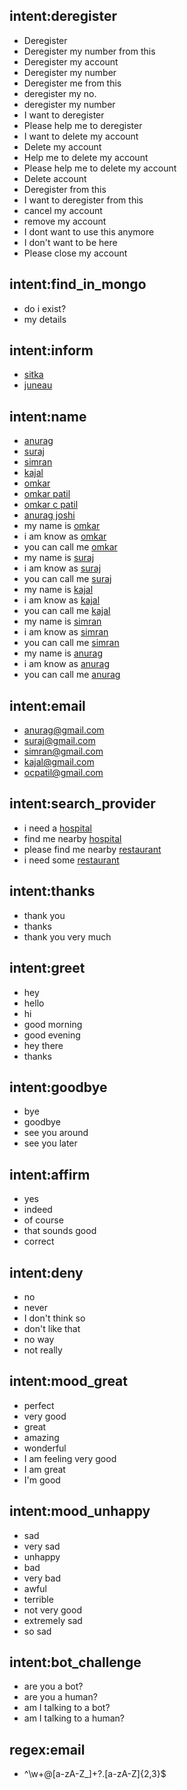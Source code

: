 
## intent:deregister

- Deregister
- Deregister my number from this
- Deregister my account
- Deregister my number
- Deregister me from this
- deregister my no.
- deregister my number
- I want to deregister
- Please help me to deregister
- I want to delete my account
- Delete my account
- Help me to delete my account
- Please help me to delete my account
- Delete account
- Deregister from this
- I want to deregister from this
- cancel my account
- remove my account
- I dont want to use this anymore
- I don't want to be here
- Please close my account


## intent:find_in_mongo
- do i exist?
- my details

## intent:inform
 - [sitka](location)
 - [juneau](location)
 
 
## intent:name
 - [anurag](name)
 - [suraj](name)
 - [simran](name)
 - [kajal](name)
 - [omkar](name)
 - [omkar patil](name)
 - [omkar c patil](name)
 - [anurag joshi](name)
 - my name is [omkar](name)
 - i am know as [omkar](name)
 - you can call me [omkar](name)
 - my name is [suraj](name)
 - i am know as [suraj](name)
 - you can call me [suraj](name)
 - my name is [kajal](name)
 - i am know as [kajal](name)
 - you can call me [kajal](name)
 - my name is [simran](name)
 - i am know as [simran](name)
 - you can call me [simran](name)
 - my name is [anurag](name)
 - i am know as [anurag](name)
 - you can call me [anurag](name)
 
 
## intent:email
 - [anurag@gmail.com](email)
 - [suraj@gmail.com](email)
 - [simran@gmail.com](email)
 - [kajal@gmail.com](email)
 - [ocpatil@gmail.com](email)

## intent:search_provider
 - i need a [hospital](facility_type)
 - find me nearby [hospital](facility_type)
 - please find me nearby [restaurant](facility_type)
 - i need some [restaurant](facility_type)
 
## intent:thanks
 - thank you
 - thanks
 - thank you very much

## intent:greet
- hey
- hello
- hi
- good morning
- good evening
- hey there
- thanks

## intent:goodbye
- bye
- goodbye 
- see you around
- see you later

## intent:affirm
- yes
- indeed
- of course
- that sounds good
- correct

## intent:deny
- no
- never
- I don't think so
- don't like that
- no way
- not really

## intent:mood_great
- perfect
- very good
- great
- amazing
- wonderful
- I am feeling very good
- I am great
- I'm good

## intent:mood_unhappy
- sad
- very sad
- unhappy
- bad
- very bad
- awful
- terrible
- not very good
- extremely sad
- so sad

## intent:bot_challenge
- are you a bot?
- are you a human?
- am I talking to a bot?
- am I talking to a human?

## regex:email
- ^\w+@[a-zA-Z_]+?\.[a-zA-Z]{2,3}$